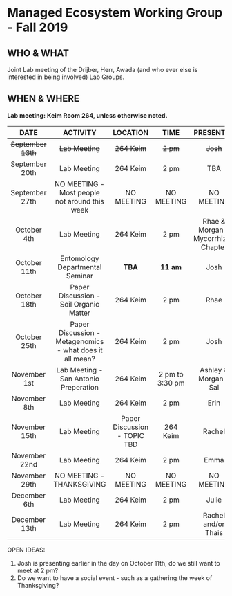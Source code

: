 # Managed Ecosystem Working Group - Fall 2019

## WHO & WHAT
Joint Lab meeting of the Drijber, Herr, Awada (and who ever else is interested in being involved) Lab Groups.

## WHEN & WHERE
__Lab meeting: Keim Room 264, unless otherwise noted.__

**DATE** | **ACTIVITY** | **LOCATION** | **TIME** | **PRESENTER**
:-----:|:-----:|:-----:|:-----:|:-----:
~~September 13th~~ | ~~Lab Meeting~~ | ~~264 Keim~~ | ~~2 pm~~ | ~~Josh~~
September 20th | Lab Meeting | 264 Keim | 2 pm | TBA
September 27th | NO MEETING - Most people not around this week | NO MEETING | NO MEETING | NO MEETING
October 4th | Lab Meeting | 264 Keim | 2 pm | Rhae & Morgan - Mycorrhizae Chapter
October 11th | Entomology Departmental Seminar | __TBA__ | __11 am__ | Josh
October 18th | Paper Discussion - Soil Organic Matter | 264 Keim | 2 pm | Rhae
October 25th | Paper Discussion - Metagenomics - what does it all mean? | 264 Keim | 2 pm | Josh
November 1st | Lab Meeting - San Antonio Preperation | 264 Keim | 2 pm to 3:30 pm | Ashley & Morgan & Sal
November 8th | Lab Meeting | 264 Keim | 2 pm | Erin
November 15th | Lab Meeting | Paper Discussion - TOPIC TBD | 264 Keim | Rachel
November 22nd | Lab Meeting | 264 Keim | 2 pm | Emma
November 29th | NO MEETING - THANKSGIVING | NO MEETING | NO MEETING | NO MEETING
December 6th | Lab Meeting | 264 Keim | 2 pm | Julie
December 13th | Lab Meeting | 264 Keim | 2 pm | Rachel and/or Thais

OPEN IDEAS:

1. Josh is presenting earlier in the day on October 11th, do we still want to meet at 2 pm? 
2. Do we want to have a social event - such as a gathering the week of Thanksgiving?